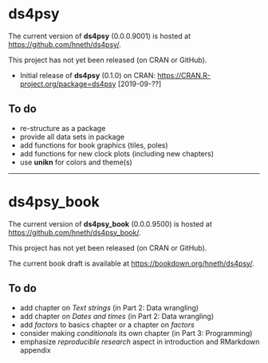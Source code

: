 
# ds4psy

The current version of **ds4psy** (0.0.0.9001) is hosted at <https://github.com/hneth/ds4psy/>.

This project has not yet been released (on CRAN or GitHub). 

- Initial release of **ds4psy** (0.1.0) on CRAN: <https://CRAN.R-project.org/package=ds4psy> [2019-09-??] 

## To do

- re-structure as a package
- provide all data sets in package
- add functions for book graphics (tiles, poles)
- add functions for new clock plots (including new chapters)
- use **unikn** for colors and theme(s)

---------- 

# ds4psy_book

The current version of **ds4psy_book** (0.0.0.9500) is hosted at <https://github.com/hneth/ds4psy_book/>. 

This project has not yet been released (on CRAN or GitHub). 

The current book draft is available at <https://bookdown.org/hneth/ds4psy/>. 

## To do

- add chapter on _Text strings_ (in Part 2: Data wrangling)
- add chapter on _Dates and times_ (in Part 2: Data wrangling)
- add _factors_ to basics chapter or a chapter on _factors_
- consider making _conditionals_ its own chapter (in Part 3: Programming) 
- emphasize _reproducible research_ aspect in introduction and RMarkdown appendix

<!-- eof -->
